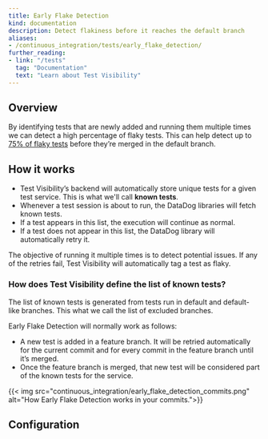 ```yaml
---
title: Early Flake Detection
kind: documentation
description: Detect flakiness before it reaches the default branch
aliases:
- /continuous_integration/tests/early_flake_detection/
further_reading:
- link: "/tests"
  tag: "Documentation"
  text: "Learn about Test Visibility"
---
```


## Overview

By identifying tests that are newly added and running them multiple times we can detect a high percentage of flaky tests. This can help detect up to [75% of flaky tests][1] before they’re merged in the default branch.



## How it works

* Test Visibility’s backend will automatically store unique tests for a given test service. This is what we'll call **known tests**.
* Whenever a test session is about to run, the DataDog libraries will fetch known tests.
* If a test appears in this list, the execution will continue as normal.
* If a test does not appear in this list, the DataDog library will automatically retry it.

The objective of running it multiple times is to detect potential issues. If any of the retries fail, Test Visibility will automatically tag a test as flaky.

### How does Test Visibility define the list of known tests?

The list of known tests is generated from tests run in default and default-like branches. This what we call the list of excluded branches.

Early Flake Detection will normally work as follows:

* A new test is added in a feature branch. It will be retried automatically for the current commit and for every commit in the feature branch until it’s merged.
* Once the feature branch is merged, that new test will be considered part of the known tests for the service.

{{< img src="continuous_integration/early_flake_detection_commits.png" alt="How Early Flake Detection works in your commits.">}}


## Configuration
[1]: https://2020.splashcon.org/details/splash-2020-oopsla/78/A-Large-Scale-Longitudinal-Study-of-Flaky-Tests
